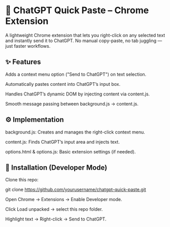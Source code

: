 # 🚀 ChatGPT Quick Paste – Chrome Extension

A lightweight Chrome extension that lets you right-click on any selected text and instantly send it to ChatGPT. No manual copy-paste, no tab juggling — just faster workflows.

## ✨ Features

Adds a context menu option ("Send to ChatGPT") on text selection.

Automatically pastes content into ChatGPT’s input box.

Handles ChatGPT’s dynamic DOM by injecting content via content.js.

Smooth message passing between background.js → content.js.

## ⚙️ Implementation

background.js: Creates and manages the right-click context menu.

content.js: Finds ChatGPT’s input area and injects text.

options.html & options.js: Basic extension settings (if needed).

## 🔧 Installation (Developer Mode)

Clone this repo:

git clone https://github.com/yourusername/chatgpt-quick-paste.git


Open Chrome → Extensions → Enable Developer mode.

Click Load unpacked → select this repo folder.

Highlight text → Right-click → Send to ChatGPT.
